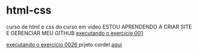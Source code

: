 # html-css
 curso de html e css do curso em vídeo
ESTOU APRENDENDO A CRIAR SITE E GERENCIAR MEU GITHUB
<a href= "https://souzanjos1.github.io/html-csss/Exercicios/Ex001/index.html" > executando o exercicio 001 </a>


<a href= "https://souzanjos1.github.io/david/Documents/estudo/html-csss/Exercicios/Ex0026/imagens/Maq002/index.html" > executando o exercicio 0026 </a>
prjeto cordel 
<a href="">aqui</a>
